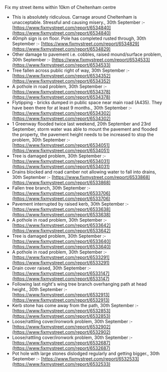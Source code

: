 Fix my street items within 10km of Cheltenham centre

<!-- fix_marker starts -->

- This is absolutely ridiculous. Carnage around Cheltenham is unacceptable. Stressful and causing misery., 30th September :- [https://www.fixmystreet.com/report/6534840](https://www.fixmystreet.com/report/6534840)
- 40mph sign is on floor. Pole has completed rusted through, 30th September :- [https://www.fixmystreet.com/report/6534829](https://www.fixmystreet.com/report/6534829)
- Other damage to pavement i.e. cobbles, raised mound/surface problem, 30th September :- [https://www.fixmystreet.com/report/6534533](https://www.fixmystreet.com/report/6534533)
- Tree fallen across public right of way, 30th September :- [https://www.fixmystreet.com/report/6534352](https://www.fixmystreet.com/report/6534352)
- A pothole in road problem, 30th September :- [https://www.fixmystreet.com/report/6534378](https://www.fixmystreet.com/report/6534378)
- Flytipping - bricks dumped in public space near main road (A435). They have been there for at least 9 months., 30th September :- [https://www.fixmystreet.com/report/6534302](https://www.fixmystreet.com/report/6534302)
- 1 Greenway flooded twice last weekend, 20th September and 23rd September, storm water was able to mount the pavement and flooded the property, the pavement height needs to be increased to stop the problem, 30th September :- [https://www.fixmystreet.com/report/6534051](https://www.fixmystreet.com/report/6534051)
- Tree is damaged problem, 30th September :- [https://www.fixmystreet.com/report/6534031](https://www.fixmystreet.com/report/6534031)
- Drains blocked and road camber not allowing water to fall into drains, 30th September :- [https://www.fixmystreet.com/report/6533868](https://www.fixmystreet.com/report/6533868)
- Fallen tree branch, 30th September :- [https://www.fixmystreet.com/report/6533706](https://www.fixmystreet.com/report/6533706)
- Pavement interrupted by raised kerb, 30th September :- [https://www.fixmystreet.com/report/6533638](https://www.fixmystreet.com/report/6533638)
- A pothole in road problem, 30th September :- [https://www.fixmystreet.com/report/6533642](https://www.fixmystreet.com/report/6533642)
- Tree is damaged problem, 30th September :- [https://www.fixmystreet.com/report/6533640](https://www.fixmystreet.com/report/6533640)
- A pothole in road problem, 30th September :- [https://www.fixmystreet.com/report/6533291](https://www.fixmystreet.com/report/6533291)
- Drain cover raised, 30th September :- [https://www.fixmystreet.com/report/6533147](https://www.fixmystreet.com/report/6533147)
- Following last night's wing tree branch overhanging path at head height., 30th September :- [https://www.fixmystreet.com/report/6532913](https://www.fixmystreet.com/report/6532913)
- Kerb stone has come away from the path, 30th September :- [https://www.fixmystreet.com/report/6532853](https://www.fixmystreet.com/report/6532853)
- Loose/rattling cover/ironwork problem, 30th September :- [https://www.fixmystreet.com/report/6532902](https://www.fixmystreet.com/report/6532902)
- Loose/rattling cover/ironwork problem, 30th September :- [https://www.fixmystreet.com/report/6532687](https://www.fixmystreet.com/report/6532687)
- Pot hole with large stones dislodged regularly and getting bigger., 30th September :- [https://www.fixmystreet.com/report/6532533](https://www.fixmystreet.com/report/6532533)

<!-- fix_marker ends -->
